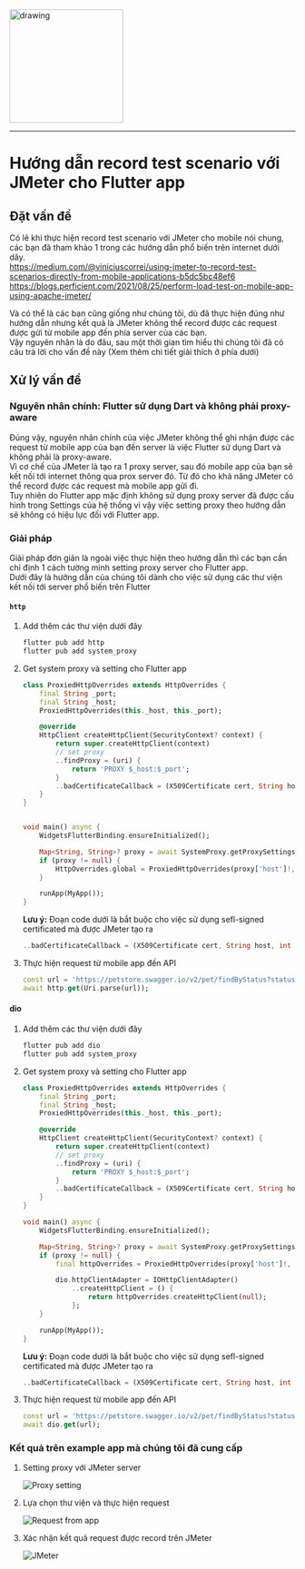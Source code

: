 <img src="https://tks.asia/wp-content/uploads/2022/01/logo-1024x337.png" alt="drawing" width="200"/>

---

# Hướng dẫn record test scenario với JMeter cho Flutter app

## Đặt vấn đề

Có lẽ khi thực hiện record test scenario với JMeter cho mobile nói chung, các bạn đã tham khảo 1 trong các hướng dẫn phổ biến trên internet dưới dây.  
<https://medium.com/@viniciuscorrei/using-jmeter-to-record-test-scenarios-directly-from-mobile-applications-b5dc5bc48ef6>  
<https://blogs.perficient.com/2021/08/25/perform-load-test-on-mobile-app-using-apache-jmeter/>

Và có thể là các bạn cũng giống như chúng tôi, dù đã thực hiện đúng như hướng dẫn nhưng kết quả là JMeter không thể record được các request được gửi từ mobile app đến phía server của các bạn.  
Vậy nguyên nhân là do đâu, sau một thời gian tìm hiểu thì chúng tôi đã có câu trả lời cho vấn đề này (Xem thêm chi tiết giải thích ở phía dưới)

## Xử lý vấn đề

### Nguyên nhân chính: Flutter sử dụng Dart và không phải proxy-aware

Đúng vậy, nguyên nhân chính của việc JMeter không thể ghi nhận được các request từ mobile app của bạn đến server là việc Flutter sử dụng Dart và không phải là proxy-aware.  
Vì cơ chế của JMeter là tạo ra 1 proxy server, sau đó mobile app của bạn sẽ kết nối tới internet thông qua prox server đó.
Từ đó cho khả năng JMeter có thể record được các request mà mobile app gửi đi.  
Tuy nhiên do Flutter app mặc định không sử dụng proxy server đã được cấu hình trong Settings của hệ thống vì vậy việc setting proxy theo hướng dẫn sẽ không có hiệu lực đối với Flutter app.

### Giải pháp

Giải pháp đơn giản là ngoài việc thực hiện theo hướng dẫn thì các bạn cần chỉ định 1 cách tường minh setting proxy server cho Flutter app.  
Dưới đây là hướng dẫn của chúng tôi dành cho việc sử dụng các thư viện kết nối tới server phổ biến trên Flutter

#### `http`

1. Add thêm các thư viện dưới đây

    ```bash
    flutter pub add http
    flutter pub add system_proxy
    ```

1. Get system proxy và setting cho Flutter app

    ```dart
    class ProxiedHttpOverrides extends HttpOverrides {
        final String _port;
        final String _host;
        ProxiedHttpOverrides(this._host, this._port);

        @override
        HttpClient createHttpClient(SecurityContext? context) {
            return super.createHttpClient(context)
            // set proxy
            ..findProxy = (uri) {
                return 'PROXY $_host:$_port';
            }
            ..badCertificateCallback = (X509Certificate cert, String host, int port) => true;
        }
    }


    void main() async {
        WidgetsFlutterBinding.ensureInitialized();

        Map<String, String>? proxy = await SystemProxy.getProxySettings();
        if (proxy != null) {
            HttpOverrides.global = ProxiedHttpOverrides(proxy['host']!, proxy['port']!);
        }

        runApp(MyApp());
    }
    ```

    **Lưu ý:** Đoạn code dưới là bắt buộc cho việc sử dụng sefl-signed certificated mà được JMeter tạo ra

    ```dart
    ..badCertificateCallback = (X509Certificate cert, String host, int port) => true;
    ```

1. Thực hiện request từ mobile app đến API

    ```dart
    const url = 'https://petstore.swagger.io/v2/pet/findByStatus?status=available';
    await http.get(Uri.parse(url));
    ```

#### dio

1. Add thêm các thư viện dưới đây

    ```bash
    flutter pub add dio
    flutter pub add system_proxy
    ```

1. Get system proxy và setting cho Flutter app

    ```dart
    class ProxiedHttpOverrides extends HttpOverrides {
        final String _port;
        final String _host;
        ProxiedHttpOverrides(this._host, this._port);

        @override
        HttpClient createHttpClient(SecurityContext? context) {
            return super.createHttpClient(context)
            // set proxy
            ..findProxy = (uri) {
                return 'PROXY $_host:$_port';
            }
            ..badCertificateCallback = (X509Certificate cert, String host, int port) => true;
        }
    }

    void main() async {
        WidgetsFlutterBinding.ensureInitialized();

        Map<String, String>? proxy = await SystemProxy.getProxySettings();
        if (proxy != null) {
            final httpOverrides = ProxiedHttpOverrides(proxy['host']!, proxy['port']!);

            dio.httpClientAdapter = IOHttpClientAdapter()
                ..createHttpClient = () {
                    return httpOverrides.createHttpClient(null);
                };
        }

        runApp(MyApp());
    }
    ```

    **Lưu ý:** Đoạn code dưới là bắt buộc cho việc sử dụng sefl-signed certificated mà được JMeter tạo ra

    ```dart
    ..badCertificateCallback = (X509Certificate cert, String host, int port) => true;
    ```

1. Thực hiện request từ mobile app đến API

    ```dart
    const url = 'https://petstore.swagger.io/v2/pet/findByStatus?status=available';
    await dio.get(url);
    ```

### Kết quả trên example app mà chúng tôi đã cung cấp

1. Setting proxy với JMeter server

    ![Proxy setting](images/proxy_setting.png)

1. Lựa chọn thư viện và thực hiện request

    ![Request from app](images/request_from_app.png)

1. Xác nhận kết quả request được record trên JMeter

    ![JMeter](images/jmeter.png)
